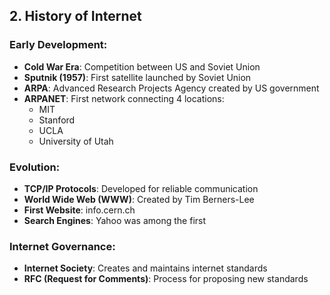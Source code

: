 ## 2. History of Internet

### Early Development:
- **Cold War Era**: Competition between US and Soviet Union
- **Sputnik (1957)**: First satellite launched by Soviet Union
- **ARPA**: Advanced Research Projects Agency created by US government
- **ARPANET**: First network connecting 4 locations:
  - MIT
  - Stanford
  - UCLA  
  - University of Utah

### Evolution:
- **TCP/IP Protocols**: Developed for reliable communication
- **World Wide Web (WWW)**: Created by Tim Berners-Lee
- **First Website**: info.cern.ch
- **Search Engines**: Yahoo was among the first

### Internet Governance:
- **Internet Society**: Creates and maintains internet standards
- **RFC (Request for Comments)**: Process for proposing new standards
